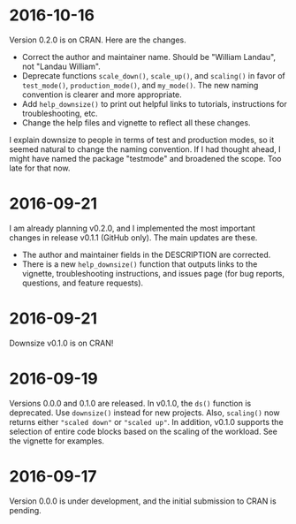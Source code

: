 # 2016-10-16

Version 0.2.0 is on CRAN. Here are the changes.

- Correct the author and maintainer name. Should be "William Landau", not "Landau William".
- Deprecate functions `scale_down()`, `scale_up()`, and `scaling()` in favor of `test_mode()`, `production_mode()`, and `my_mode()`. The new naming convention is clearer and more appropriate. 
- Add `help_downsize()` to print out helpful links to tutorials, instructions for troubleshooting, etc.
- Change the help files and vignette to reflect all these changes.

I explain downsize to people in terms of test and production modes, so it seemed natural to change the naming convention. If I had thought ahead, I might have named the package "testmode" and broadened the scope. Too late for that now.


# 2016-09-21

I am already planning v0.2.0, and I implemented the most important changes in release v0.1.1 (GitHub only). The main updates are these.

- The author and maintainer fields in the DESCRIPTION are corrected.
- There is a new `help_downsize()` function that outputs links to the vignette, troubleshooting instructions, and issues page (for bug reports, questions, and feature requests).


# 2016-09-21

Downsize v0.1.0 is on CRAN!


# 2016-09-19

Versions 0.0.0 and 0.1.0 are released. In v0.1.0, the `ds()` function is deprecated. Use `downsize()` instead for new projects. Also, `scaling()` now returns either `"scaled down"` or `"scaled up"`. In addition, v0.1.0 supports the selection of entire code blocks based on the scaling of the workload. See the vignette for examples.


# 2016-09-17

Version 0.0.0 is under development, and the initial submission to CRAN is pending.
